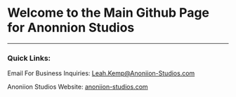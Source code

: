 # Welcome to the Main Github Page for Anonnion Studios
<hr>
<h3> Quick Links: </h3>
<p>
  Email For Business Inquiries: <a href="mailto:Leah.Kemp@Anoniion-Studios.com">Leah.Kemp@Anoniion-Studios.com</a>
</p>
<p>
  Anoniion Studios Website: <a href="https://anoniion-studios.com">anoniion-studios.com</a>
</p>
